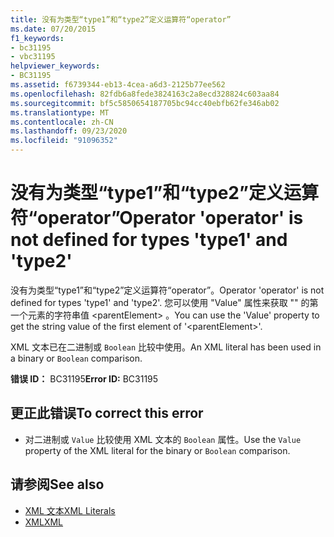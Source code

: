 ```yaml
---
title: 没有为类型“type1”和“type2”定义运算符“operator”
ms.date: 07/20/2015
f1_keywords:
- bc31195
- vbc31195
helpviewer_keywords:
- BC31195
ms.assetid: f6739344-eb13-4cea-a6d3-2125b77ee562
ms.openlocfilehash: 82fdb6a8fede3824163c2a8ecd328824c603aa84
ms.sourcegitcommit: bf5c5850654187705bc94cc40ebfb62fe346ab02
ms.translationtype: MT
ms.contentlocale: zh-CN
ms.lasthandoff: 09/23/2020
ms.locfileid: "91096352"
---
```

# <a name="operator-operator-is-not-defined-for-types-type1-and-type2"></a><span data-ttu-id="17b71-102">没有为类型“type1”和“type2”定义运算符“operator”</span><span class="sxs-lookup"><span data-stu-id="17b71-102">Operator 'operator' is not defined for types 'type1' and 'type2'</span></span>

<span data-ttu-id="17b71-103">没有为类型“type1”和“type2”定义运算符“operator”。</span><span class="sxs-lookup"><span data-stu-id="17b71-103">Operator 'operator' is not defined for types 'type1' and 'type2'.</span></span> <span data-ttu-id="17b71-104">您可以使用 "Value" 属性来获取 "" 的第一个元素的字符串值 \<parentElement> 。</span><span class="sxs-lookup"><span data-stu-id="17b71-104">You can use the 'Value' property to get the string value of the first element of '\<parentElement>'.</span></span>  
  
 <span data-ttu-id="17b71-105">XML 文本已在二进制或 `Boolean` 比较中使用。</span><span class="sxs-lookup"><span data-stu-id="17b71-105">An XML literal has been used in a binary or `Boolean` comparison.</span></span>  
  
 <span data-ttu-id="17b71-106">**错误 ID：** BC31195</span><span class="sxs-lookup"><span data-stu-id="17b71-106">**Error ID:** BC31195</span></span>  
  
## <a name="to-correct-this-error"></a><span data-ttu-id="17b71-107">更正此错误</span><span class="sxs-lookup"><span data-stu-id="17b71-107">To correct this error</span></span>  
  
- <span data-ttu-id="17b71-108">对二进制或 `Value` 比较使用 XML 文本的 `Boolean` 属性。</span><span class="sxs-lookup"><span data-stu-id="17b71-108">Use the `Value` property of the XML literal for the binary or `Boolean` comparison.</span></span>  
  
## <a name="see-also"></a><span data-ttu-id="17b71-109">请参阅</span><span class="sxs-lookup"><span data-stu-id="17b71-109">See also</span></span>

- [<span data-ttu-id="17b71-110">XML 文本</span><span class="sxs-lookup"><span data-stu-id="17b71-110">XML Literals</span></span>](../language-reference/xml-literals/index.md)
- [<span data-ttu-id="17b71-111">XML</span><span class="sxs-lookup"><span data-stu-id="17b71-111">XML</span></span>](../programming-guide/language-features/xml/index.md)
